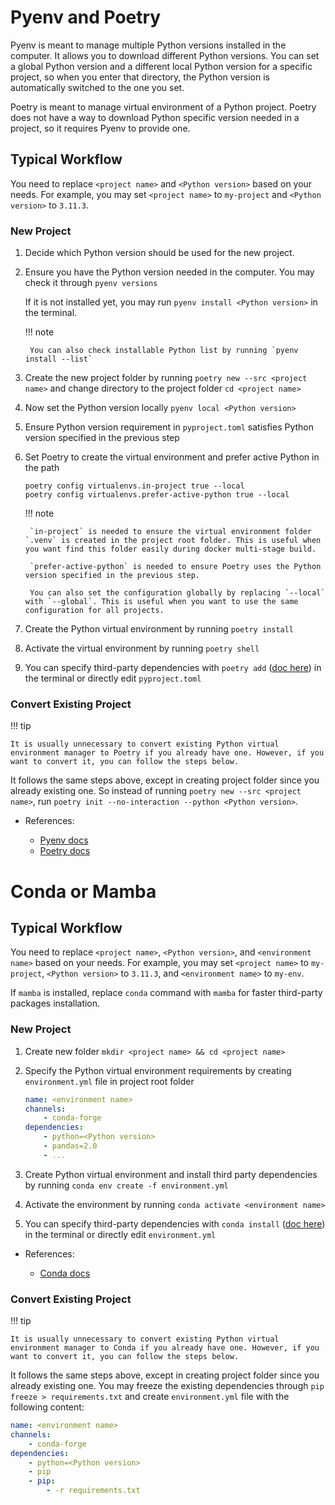 # Pyenv and Poetry

Pyenv is meant to manage multiple Python versions installed in the computer. It allows you to download different Python versions. You can set a global Python version and a different local Python version for a specific project, so when you enter that directory, the Python version is automatically switched to the one you set.

Poetry is meant to manage virtual environment of a Python project. Poetry does not have a way to download Python specific version needed in a project, so it requires Pyenv to provide one.

## Typical Workflow

You need to replace `<project name>` and `<Python version>` based on your needs. For example, you may set `<project name>` to `my-project` and `<Python version>` to `3.11.3`.

### New Project

1. Decide which Python version should be used for the new project.

2. Ensure you have the Python version needed in the computer. You may check it through `pyenv versions`

    If it is not installed yet, you may run `pyenv install <Python version>` in the terminal.

    !!! note

        You can also check installable Python list by running `pyenv install --list`
    

3. Create the new project folder by running `poetry new --src <project name>` and change directory to the project folder `cd <project name>`

4. Now set the Python version locally `pyenv local <Python version>`

5. Ensure Python version requirement in `pyproject.toml` satisfies Python version specified in the previous step

6. Set Poetry to create the virtual environment and prefer active Python in the path
    ```
    poetry config virtualenvs.in-project true --local 
    poetry config virtualenvs.prefer-active-python true --local
    ```

    !!! note

        `in-project` is needed to ensure the virtual environment folder `.venv` is created in the project root folder. This is useful when you want find this folder easily during docker multi-stage build.

        `prefer-active-python` is needed to ensure Poetry uses the Python version specified in the previous step.

        You can also set the configuration globally by replacing `--local` with `--global`. This is useful when you want to use the same configuration for all projects.

7. Create the Python virtual environment by running `poetry install`

8. Activate the virtual environment by running `poetry shell`

9. You can specify third-party dependencies with `poetry add` ([doc here](https://python-poetry.org/docs/cli/#add)) in the terminal or directly edit `pyproject.toml`

### Convert Existing Project

!!! tip

    It is usually unnecessary to convert existing Python virtual environment manager to Poetry if you already have one. However, if you want to convert it, you can follow the steps below.

It follows the same steps above, except in creating project folder since you already existing one. So instead of running `poetry new --src <project name>`, run `poetry init --no-interaction --python <Python version>`.

- References:

    - [Pyenv docs](https://github.com/pyenv/pyenv)
    - [Poetry docs](https://python-poetry.org/docs/)

# Conda or Mamba

## Typical Workflow

You need to replace `<project name>`, `<Python version>`, and `<environment name>` based on your needs. For example, you may set `<project name>` to `my-project`, `<Python version>` to `3.11.3`, and `<environment name>` to `my-env`.

If `mamba` is installed, replace `conda` command with `mamba` for faster third-party packages installation.

### New Project

1. Create new folder `mkdir <project name> && cd <project name>`

2. Specify the Python virtual environment requirements by creating  `environment.yml` file in project root folder

    ```yaml
    name: <environment name>
    channels:
        - conda-forge
    dependencies:
        - python=<Python version>
        - pandas=2.0
        - ...
    ```
3. Create Python virtual environment and install third party dependencies by running `conda env create -f environment.yml`

4. Activate the environment by running `conda activate <environment name>`

5. You can specify third-party dependencies with `conda install` ([doc here](https://docs.conda.io/projects/conda/en/latest/user-guide/tasks/manage-pkgs.html)) in the terminal or directly edit `environment.yml`

- References:

    - [Conda docs](https://docs.conda.io/projects/conda/en/latest/user-guide/index.html)

### Convert Existing Project

!!! tip

    It is usually unnecessary to convert existing Python virtual environment manager to Conda if you already have one. However, if you want to convert it, you can follow the steps below.

It follows the same steps above, except in creating project folder since you already existing one. You may freeze the existing dependencies through `pip freeze > requirements.txt` and create `environment.yml` file with the following content:

```yaml
name: <environment name>
channels:
    - conda-forge
dependencies:
    - python=<Python version>
    - pip
    - pip:
        - -r requirements.txt
```